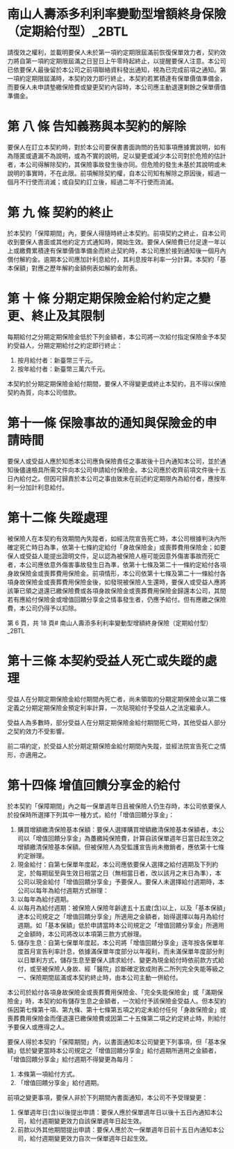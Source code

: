 # 南山人壽添多利利率變動型增額終身保險（定期給付型）_2BTL

請復效之權利，並載明要保人未於第一項約定期限屆滿前恢復保單效力者，契約效力將自第一項約定期限屆滿之日翌日上午零時起終止，以提醒要保人注意。本公司已依要保人最後留於本公司之前項聯絡資料發出通知，視為已完成前項之通知。第一項約定期限屆滿時，本契約效力即行終止，本契約若累積達有保單價值準備金，而要保人未申請墊繳保險費或變更契約內容時，本公司應主動退還剩餘之保單價值準備金。

# 第 八 條 告知義務與本契約的解除

要保人在訂立本契約時，對於本公司要保書書面詢問的告知事項應據實說明，如有為隱匿或遺漏不為說明，或為不實的說明，足以變更或減少本公司對於危險的估計者，本公司得解除契約，其保險事故發生後亦同。但危險的發生未基於其說明或未說明的事實時，不在此限。前項解除契約權，自本公司知有解除之原因後，經過一個月不行使而消滅；或自契約訂立後，經過二年不行使而消滅。

# 第 九 條 契約的終止

於本契約「保障期間」內，要保人得隨時終止本契約。前項契約之終止，自本公司收到要保人書面或其他約定方式通知時，開始生效。要保人保險費已付足達一年以上或繳費累積達有保單價值準備金而終止契約時，本公司應於接到通知後一個月內償付解約金。逾期本公司應加計利息給付，其利息按年利率一分計算。本契約「基本保額」對應之歷年解約金額例表如解約金附表。

# 第 十 條 分期定期保險金給付約定之變更、終止及其限制

每期給付之分期定期保險金低於下列金額者，本公司將一次給付指定保險金予本契約受益人，分期定期給付之約定即行終止：

1. 按月給付者：新臺幣三千元。
2. 按年給付者：新臺幣三萬六千元。

本契約於分期定期保險金給付期間，要保人不得變更或終止本契約，且不得以保險契約為質，向本公司借款。

# 第十一條 保險事故的通知與保險金的申請時間

要保人或受益人應於知悉本公司應負保險責任之事故後十日內通知本公司，並於通知後儘速檢具所需文件向本公司申請給付保險金。本公司應於收齊前項文件後十五日內給付之。但因可歸責於本公司之事由致未在前述約定期限內為給付者，應按年利一分加計利息給付。

# 第十二條 失蹤處理

被保險人在本契約有效期間內失蹤者，如經法院宣告死亡時，本公司根據判決內所確定死亡時日為準，依第十七條約定給付「身故保險金」或喪葬費用保險金；如要保人或受益人能提出證明文件，足以認為被保險人極可能因意外傷害事故而死亡者，本公司應依意外傷害事故發生日為準，依第十七條及第二十一條約定給付各項身故保險金或喪葬費用保險金。前項情形，本公司依第十七條及第二十一條給付各項身故保險金或喪葬費用保險金後，如發現被保險人生還時，要保人或受益人應將該筆已領之退還已繳保險費或各項身故保險金或喪葬費用保險金歸還本公司，其間若有應給付保險金或增值回饋分享金之情事發生者，仍應予給付。但有應繳之保險費，本公司仍得予以扣除。

第 6 頁，共 18 頁# 南山人壽添多利利率變動型增額終身保險（定期給付型）_2BTL

# 第十三條  本契約受益人死亡或失蹤的處理

受益人在分期定期保險金給付期間內死亡者，尚未領取的分期定期保險金以第二條定義之分期定期保險金預定利率計算，一次貼現給付予受益人之法定繼承人。

受益人為多數時，部分受益人在分期定期保險金給付期間死亡時，其他受益人部分之契約效力不受影響。

前二項約定，於受益人於分期定期保險金給付期間內失蹤，並經法院宣告死亡之情形，亦適用之。

# 第十四條  增值回饋分享金的給付

於本契約「保障期間」內之每一保單週年日且被保險人仍生存時，本公司依要保人於投保時所選擇下列其中一種方式，給付「增值回饋分享金」：

1. 購買增額繳清保險基本保額：要保人選擇購買增額繳清保險基本保額者，本公司以「增值回饋分享金」為躉繳純保險費，計算自該保單週年日當日起生效之增額繳清保險基本保額。但被保險人為受監護宣告尚未撤銷者，應依第十七條約定辦理。
2. 現金給付：自第七保單年度起，本公司應依要保人選擇之給付週期及下列約定，於每期屆至與生效日相當之日（無相當日者，改以該月之末日為準），本公司以現金給付「增值回饋分享金」予要保人。要保人未選擇給付週期時，本公司以每年為給付週期方式辦理：
1. 以每年為給付週期。
2. 以每月為給付週期：被保險人保險年齡達五十五歲(含)以上，以及「基本保額」達本公司規定之「增值回饋分享金」所適用之金額者，始得選擇以每月為給付週期。如「基本保額」低於申請當時本公司規定之「增值回饋分享金」所適用之金額時，本公司將改以本項第三款方式辦理。
3. 儲存生息：自第七保單年度起，本公司將「增值回饋分享金」逐年按各保單年度首月宣告利率計息，依據滿保單年度部分以年複利，而未滿保單年度部分則以日單利方式，儲存生息至要保人請求給付、變更為現金給付時依前款方式給付，或至被保險人身故、經「醫院」診斷確定致成附表二所列完全失能等級之一、保險期間屆滿或本契約終止時，由本公司主動一併給付。

本公司於給付各項身故保險金或喪葬費用保險金、「完全失能保險金」或「滿期保險金」時，本契約如有儲存生息之金額者，一次給付予該保險金受益人。但本契約係因第七條第十項、第九條、第十七條第五項之約定未給付任何「身故保險金」或喪葬費用保險金而僅退還已繳保險費或因第二十五條第二項之約定終止時，則給付予要保人或應得之人。

要保人得於本契約「保障期間」內，以書面通知本公司變更下列事項，但「基本保額」低於變更當時本公司規定之「增值回饋分享金」給付週期所適用之金額者，「增值回饋分享金」給付週期不得變更為每月：

1. 本條第一項給付方式。
2. 「增值回饋分享金」給付週期。

前項之變更事項，要保人非於下列期間內書面通知，本公司不予受理變更：

1. 保單週年日(含)以後提出申請：要保人應於保單週年日以後十五日內通知本公司，給付週期變更效力自該保單週年日起生效。
2. 前款以外其他期間提出申請：要保人應於次一保單週年日前十五日內通知本公司，給付週期變更效力自次一保單週年日起生效。